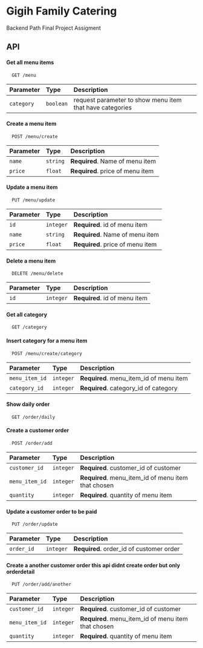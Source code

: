 
# Gigih Family Catering

Backend Path Final Project Assigment

## API

#### Get all menu items

```http
  GET /menu
```
| Parameter | Type     | Description                       |
| :-------- | :------- | :-------------------------------- |
| `category`      | `boolean` |  request parameter to show menu item that have categories|

#### Create a menu item

```http
  POST /menu/create
```

| Parameter | Type     | Description                       |
| :-------- | :------- | :-------------------------------- |
| `name`      | `string` | **Required**. Name of menu item |
| `price`      | `float` | **Required**. price of menu item |

#### Update a menu item

```http
  PUT /menu/update
```

| Parameter | Type     | Description                       |
| :-------- | :------- | :-------------------------------- |
| `id`      | `integer` | **Required**. id of menu item |
| `name`      | `string` | **Required**. Name of menu item |
| `price`      | `float` | **Required**. price of menu item |

#### Delete a menu item

```http
  DELETE /menu/delete
```

| Parameter | Type     | Description                       |
| :-------- | :------- | :-------------------------------- |
| `id`      | `integer` | **Required**. id of menu item |

#### Get all category

```http
  GET /category
```

#### Insert category for a menu item

```http
  POST /menu/create/category
```

| Parameter | Type     | Description                       |
| :-------- | :------- | :-------------------------------- |
| `menu_item_id`      | `integer` | **Required**. menu_item_id of menu item |
| `category_id`      | `integer` | **Required**. category_id of category |

#### Show daily order

```http
  GET /order/daily
```

#### Create a customer order

```http
  POST /order/add
```

| Parameter | Type     | Description                       |
| :-------- | :------- | :-------------------------------- |
| `customer_id`      | `integer` | **Required**. customer_id of customer |
| `menu_item_id`      | `integer` | **Required**. menu_item_id of menu item that chosen|
| `quantity`      | `integer` | **Required**. quantity of menu item |

#### Update a customer order to be paid

```http
  PUT /order/update
```

| Parameter | Type     | Description                       |
| :-------- | :------- | :-------------------------------- |
| `order_id`      | `integer` | **Required**. order_id of customer order |

#### Create a another customer order this api didnt create order but only orderdetail

```http
  PUT /order/add/another
```

| Parameter | Type     | Description                       |
| :-------- | :------- | :-------------------------------- |
| `customer_id`      | `integer` | **Required**. customer_id of customer |
| `menu_item_id`      | `integer` | **Required**. menu_item_id of menu item that chosen|
| `quantity`      | `integer` | **Required**. quantity of menu item |



